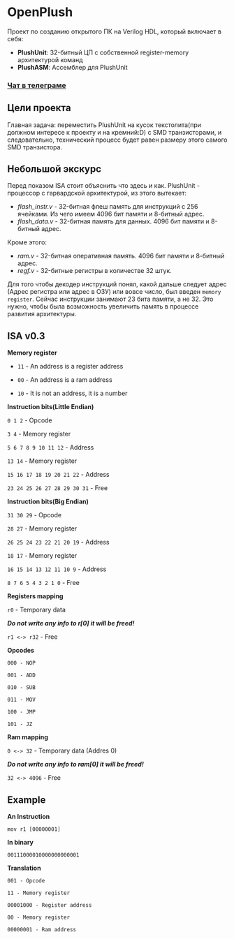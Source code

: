 # OpenPlush
Проект по созданию открытого ПК на Verilog HDL, который включает в себя:
- **PlushUnit**: 32-битный ЦП с собственной register-memory архитектурой команд
- **PlushASM**: Ассемблер для PlushUnit

### [Чат в телеграме](https://t.me/openplushchat)

## Цели проекта
Главная задача: переместить PlushUnit на кусок текстолита(при должном интересе к проекту и на кремний:D) с SMD транзисторами, и следовательно, технический процесс будет равен размеру этого самого SMD транзистора.

## Небольшой экскурс
Перед показом ISA стоит объяснить что здесь и как. PlushUnit - процессор с гарвардской архитектурой, из этого вытекает:
- *flash_instr.v* - 32-битная флеш память для инструкций с 256 ячейками. Из чего имеем 4096 бит памяти и 8-битный адрес.
- *flash_data.v* - 32-битная память для данных. 4096 бит памяти и 8-битный адрес.
  
Кроме этого:
- *ram.v* - 32-битная оперативная память. 4096 бит памяти и 8-битный адрес.
- *regf.v* - 32-битные регистры в количестве 32 штук.

Для того чтобы декодер инструкций понял, какой дальше следует адрес (Адрес регистра или адрес в ОЗУ) или вовсе число,
был введен `memory register`. Сейчас инструкции занимают 23 бита памяти, а не 32. Это нужно, чтобы была возможность увеличить
память в процессе развития архитектуры.

## ISA v0.3

**Memory register**

- `11` - An address is a register address

- `00` - An address is a ram address

- `10` - It is not an address, it is a number


**Instruction bits(Little Endian)**

`0 1 2` - Opcode

`3 4` - Memory register

`5 6 7 8 9 10 11 12` - Address

`13 14` - Memory register

`15 16 17 18 19 20 21 22` - Address

`23 24 25 26 27 28 29 30 31` - Free

**Instruction bits(Big Endian)**

`31 30 29` - Opcode

`28 27` - Memory register

`26 25 24 23 22 21 20 19` - Address

`18 17` - Memory register

`16 15 14 13 12 11 10 9` - Address

`8 7 6 5 4 3 2 1 0` - Free

**Registers mapping**

`r0` - Temporary data

***Do not write any info to r[0] it will be freed!***

`r1 <-> r32` - Free


**Opcodes**
```
000 - NOP

001 - ADD

010 - SUB

011 - MOV

100 - JMP

101 - JZ
```

**Ram mapping**

`0 <-> 32` - Temporary data (Addres 0)

***Do not write any info to ram[0] it will be freed!***

`32 <-> 4096` - Free

## Example

**An Instruction**

`mov r1 [00000001]`
  
**In binary**

`00111000010000000000001`

**Translation**
```
001 - Opcode

11 - Memory register

00001000 - Register address

00 - Memory register

00000001 - Ram address
```

